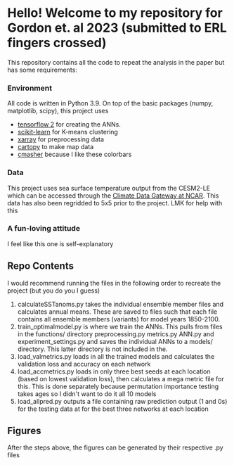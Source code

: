 # Hello! Welcome to my repository for Gordon et. al 2023 (submitted to ERL fingers crossed)

This repository contains all the code to repeat the analysis in the paper but has some requirements:

### Environment
All code is written in Python 3.9. On top of the basic packages (numpy, matplotlib, scipy), this project uses 
* [tensorflow 2](https://www.tensorflow.org/install) for creating the ANNs.
* [scikit-learn](https://scikit-learn.org/stable/install.html) for K-means clustering
* [xarray](https://docs.xarray.dev/en/stable/getting-started-guide/installing.html) for preprocessing data
* [cartopy](https://scitools.org.uk/cartopy/docs/latest/installing.html) to make map data
* [cmasher](https://cmasher.readthedocs.io/user/introduction.html#how-to-install) because I like these colorbars

### Data
This project uses sea surface temperature output from the CESM2-LE which can be accessed through the [Climate Data Gateway at NCAR](https://www.earthsystemgrid.org/dataset/ucar.cgd.cesm2le.atm.proc.monthly_ave.SST.html). This data has also been regridded to 5x5 prior to the project. LMK for help with this

### A fun-loving attitude
I feel like this one is self-explanatory

## Repo Contents
I would recommend running the files in the following order to recreate the project (but you do you I guess)

1. calculateSSTanoms.py takes the individual ensemble member files and calculates annual means. These are saved to files such that each file contains all ensemble members (variants) for model years 1850-2100.
2. train_optimalmodel.py is where we train the ANNs. This pulls from files in the functions/ directory preprocessing.py metrics.py ANN.py and experiment_settings.py and saves the individual ANNs to a models/ directory. This latter directory is not included in the.
3. load_valmetrics.py loads in all the trained models and calculates the validation loss and accuracy on each network
4. load_accmetrics.py loads in only three best seeds at each location (based on lowest validation loss), then calculates a mega metric file for this. This is done separately because permutation importance testing takes ages so I didn't want to do it all 10 models
5. load_allpred.py outputs a file containing raw prediction output (1 and 0s) for the testing data at for the best three networks at each location

## Figures
After the steps above, the figures can be generated by their respective .py files  


